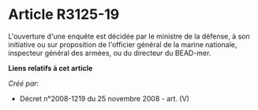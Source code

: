 # Article R3125-19

L'ouverture d'une enquête est décidée par le ministre de la défense, à son initiative ou sur proposition de l'officier
général de la marine nationale, inspecteur général des armées, ou du directeur du BEAD-mer.

**Liens relatifs à cet article**

_Créé par_:

  - Décret n°2008-1219 du 25 novembre 2008 - art. (V)

